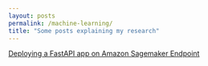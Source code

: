```yaml
---
layout: posts
permalink: /machine-learning/
title: "Some posts explaining my research"
---
```

[Deploying a FastAPI app on Amazon Sagemaker Endpoint](https://medium.com/@echraibi.amine/deploying-a-fastapi-app-on-amazon-sagemaker-using-terraform-design-and-architecture-explained-13be5b3ed15b)